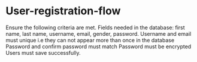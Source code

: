 # User-registration-flow
 Ensure the following criteria are met. Fields needed in the database: first name, last name, username, email, gender, password. Username and email must unique i.e they can not appear more than once in the database Password and confirm password must match Password must be encrypted Users must save successfully.
